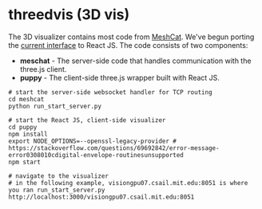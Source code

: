 # threedvis (3D vis)

The 3D visualizer contains most code from [MeshCat](https://github.com/rdeits/meshcat-python). We've begun porting the [current interface](https://github.com/rdeits/meshcat) to React JS. The code consists of two components:

- **meschat** - The server-side code that handles communication with the three.js client.
- **puppy** - The client-side three.js wrapper built with React JS.

```
# start the server-side websocket handler for TCP routing
cd meshcat
python run_start_server.py

# start the React JS, client-side visualizer
cd puppy
npm install
export NODE_OPTIONS=--openssl-legacy-provider # https://stackoverflow.com/questions/69692842/error-message-error0308010cdigital-envelope-routinesunsupported
npm start

# navigate to the visualizer
# in the following example, visiongpu07.csail.mit.edu:8051 is where you ran run_start_server.py
http://localhost:3000/visiongpu07.csail.mit.edu:8051
```
